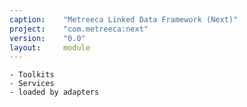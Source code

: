 ```yaml
---
caption:    "Metreeca Linked Data Framework (Next)"
project:    "com.metreeca:next"
version:    "0.0"
layout:     module
---
```


```
- Toolkits
- Services
- loaded by adapters
```
